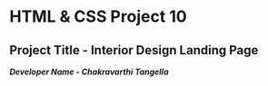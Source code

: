 # HTML & CSS Project 10

## Project Title - Interior Design Landing Page

**_Developer Name - Chakravarthi Tangella_**

